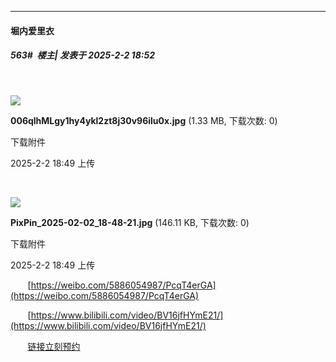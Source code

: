 ﻿
*****

####  堀内爱里衣  
##### 563#         楼主| 发表于 2025-2-2 18:52

       

<img src="https://img.saraba1st.com/forum/202502/02/184920lxd4x7eegdg7eizg.jpg" referrerpolicy="no-referrer">

<strong>006qlhMLgy1hy4ykl2zt8j30v96ilu0x.jpg</strong> (1.33 MB, 下载次数: 0)

下载附件

2025-2-2 18:49 上传

       

<img src="https://img.saraba1st.com/forum/202502/02/184921f1t1f3pt11ftup7f.jpg" referrerpolicy="no-referrer">

<strong>PixPin_2025-02-02_18-48-21.jpg</strong> (146.11 KB, 下载次数: 0)

下载附件

2025-2-2 18:49 上传

       [https://weibo.com/5886054987/PcqT4erGA](https://weibo.com/5886054987/PcqT4erGA)

       [https://www.bilibili.com/video/BV16jfHYmE21/](https://www.bilibili.com/video/BV16jfHYmE21/)

       [链接立刻预约](https://www.bilibili.com/h5/mall/digital-card/home?-Abrowser=live&amp;act_id=105912&amp;hybrid_set_header=2&amp;lottery_id=105913&amp;f_source=social&amp;from=official&amp;fixed_ending=1)

